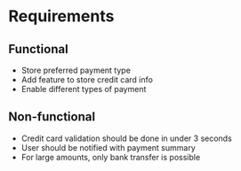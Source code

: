 # Requirements

## Functional
- Store preferred payment type
- Add feature to store credit card info
- Enable different types of payment

## Non-functional
- Credit card validation should be done in under 3 seconds
- User should be notified with payment summary
- For large amounts, only bank transfer is possible
